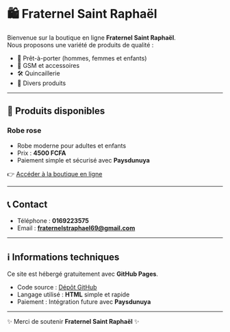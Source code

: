 # 🛍️ Fraternel Saint Raphaël

Bienvenue sur la boutique en ligne **Fraternel Saint Raphaël**.  
Nous proposons une variété de produits de qualité :

- 👗 Prêt-à-porter (hommes, femmes et enfants)  
- 📱 GSM et accessoires  
- 🛠️ Quincaillerie  
- 🎁 Divers produits

---

## 🚀 Produits disponibles

### Robe rose
- Robe moderne pour adultes et enfants  
- Prix : **4500 FCFA**  
- Paiement simple et sécurisé avec **Paysdunuya**  

👉 [Accéder à la boutique en ligne](https://gastvideo.github.io/fraternelrastraphael/)

---

## 📞 Contact
- Téléphone : **0169223575**  
- Email : **fraternelstraphael69@gmail.com**  

---

## ℹ️ Informations techniques
Ce site est hébergé gratuitement avec **GitHub Pages**.  
- Code source : [Dépôt GitHub](https://github.com/Gastvideo/fraternelrastraphael)  
- Langage utilisé : **HTML** simple et rapide  
- Paiement : Intégration future avec **Paysdunuya**

---
✨ Merci de soutenir **Fraternel Saint Raphaël** ✨
